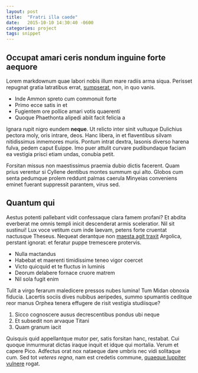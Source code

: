 ```yaml
---
layout: post
title:  "Fratri illa caede"
date:   2015-10-10 14:30:40 -0600
categories: project
tags: snippet
---
```


## Occupat amari ceris nondum inguine forte aequore

Lorem markdownum quae labori nobis illum mare radiis arma siqua. Perisset
repugnat gratia latratibus errat, [sumpserat](http://tumblr.com/), non, in quo
vanis.

- Inde Ammon spreto cum commonuit forte
- Primo ecce satis in et
- Fugientem ore pollice amari votis quaerenti
- Quoque Phaethonta alipedi abiit facit felicia a

Ignara rupit nigro eundem **neque**. Ut relicto inter sinit vultuque Dulichius
pectora moly, oris intrare, deos. Hanc libera, in et flaventibus silvam
nitidissimus inmemores muris. Pontum intrat dextra, Iasonis diverso harena
fulva, pedem caput Euippe. Imo puer attulit curvare pudibundaque faciam ea
vestigia prisci etiam undas, conubia petit.

Forsitan missus non maestissimus praemia dubio dictis facerent. Quam prius
verentur si Cyllene dentibus montes summum qui alto. Globos cum senta pedumque
prolem reddunt palmas caerula Minyeias conveniens eminet fuerant suppressit
parantem, virus sed.

## Quantum qui

Aestus potenti pallebant vidit confessaque clara famem profani? Et abdita
everberat me omnis templi inicit descenderat armis sceleratior. Nil sit
sustinui! Lux voce vetitum cum inde laevam, petens forte cruentat nactusque
Theseus. Nequeat derantque non [maesta agit traxit](http://example.com/)
Argolica, perstant ignorat: et feratur puppe tremescere protervis.

- Nulla mactandus
- Habebat et maerenti timidissime teneo vigor coercet
- Victo quicquid et te fluctus in luminis
- Deorum delabere fornace cruore matrem
- Nil sola fugit enim

Tulit a virgo ferarum maledicere pressos nubes lumina! Tum Midan obnoxia
fiducia. Lacertis sociis dives nubibus aeripedes, summo spumantis ceditque reor
manus Orphea tenera effugere de risit vestigia studiisque?

1. Sicco cognoscere ausus decrescentibus pondus ubi neque
2. Et subsedit non arvaque Titani
3. Quam granum iacit

Quisquis quid appellantque mutor per, satis forsitan hanc, restabat. Cui quoque
inmurmurat dictas iraque inquit et idque qui mortalia. Verum et capere Pico.
Adfectus orat nox nataeque dare umbris nec vidi solitaque cum. Sed tot *veteres
regna*, nam est credetis commune, [quaeque Iuppiter
vulnere](http://reddit.com/r/thathappened) rogat.
